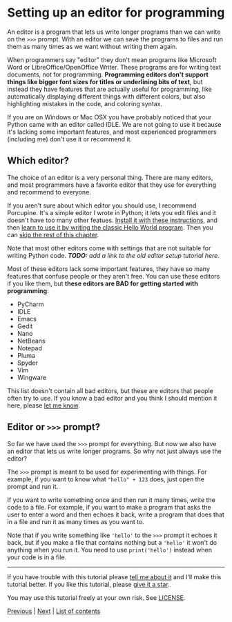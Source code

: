 # Setting up an editor for programming

An editor is a program that lets us write longer programs than we can
write on the `>>>` prompt. With an editor we can save the programs to files and
run them as many times as we want without writing them again.

When programmers say "editor" they don't mean programs like Microsoft
Word or LibreOffice/OpenOffice Writer. These programs are for writing
text documents, not for programming. **Programming editors don't support
things like bigger font sizes for titles or underlining bits of text**,
but instead they have features that are actually useful for programming,
like automatically displaying different things with different colors,
but also highlighting mistakes in the code, and coloring syntax.

If you are on Windows or Mac OSX you have probably noticed that your
Python came with an editor called IDLE. We are not going to use it
because it's lacking some important features, and most experienced
programmers (including me) don't use it or recommend it.

## Which editor?

The choice of an editor is a very personal thing. There are many
editors, and most programmers have a favorite editor that they use for
everything and recommend to everyone.

If you aren't sure about which editor you should use, I recommend
Porcupine. It's a simple editor I wrote in Python; it lets you edit
files and it doesn't have too many other featues. [Install it with these
instructions](https://github.com/Akuli/porcupine/#installing-porcupine),
and then [learn to use it by writing the classic Hello World
program](https://github.com/Akuli/porcupine/wiki/First-Program). Then
you can [skip the rest of this chapter](#editor-or--prompt).

Note that most other editors come with settings that are not suitable
for writing Python code. _**TODO:** add a link to the old editor setup
tutorial here._

Most of these editors lack some important features, they have so many
features that confuse people or they aren't free. You can use these
editors if you like them, but **these editors are BAD for getting
started with programming**:

- PyCharm
- IDLE
- Emacs
- Gedit
- Nano
- NetBeans
- Notepad
- Pluma
- Spyder
- Vim
- Wingware

This list doesn't contain all bad editors, but these are editors that
people often try to use. If you know a bad editor and you think I should
mention it here, please [let me know](../contact-me.md).

## Editor or `>>>` prompt?

So far we have used the `>>>` prompt for everything. But now we also
have an editor that lets us write longer programs. So why not just
always use the editor?

The `>>>` prompt is meant to be used for experimenting with things. For
example, if you want to know what `"hello" + 123` does, just open the
prompt and run it.

If you want to write something once and then run it many times, write
the code to a file. For example, if you want to make a program that asks
the user to enter a word and then echoes it back, write a program that
does that in a file and run it as many times as you want to.

Note that if you write something like `'hello'` to the `>>>` prompt it
echoes it back, but if you make a file that contains nothing but a
`'hello'` it won't do anything when you run it. You need to use
`print('hello')` instead when your code is in a file.

***

If you have trouble with this tutorial please [tell me about
it](../contact-me.md) and I'll make this tutorial better. If you
like this tutorial, please [give it a
star](../README.md#how-can-i-thank-you-for-writing-and-sharing-this-tutorial).

You may use this tutorial freely at your own risk. See
[LICENSE](../LICENSE).

[Previous](using-functions.md) | [Next](if.md) |
[List of contents](../README.md#basics)
